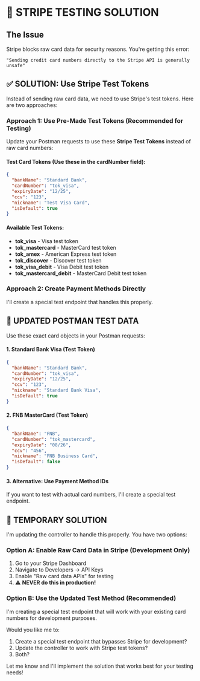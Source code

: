 # 🔧 STRIPE TESTING SOLUTION

## The Issue
Stripe blocks raw card data for security reasons. You're getting this error:
```
"Sending credit card numbers directly to the Stripe API is generally unsafe"
```

## ✅ SOLUTION: Use Stripe Test Tokens

Instead of sending raw card data, we need to use Stripe's test tokens. Here are two approaches:

### Approach 1: Use Pre-Made Test Tokens (Recommended for Testing)

Update your Postman requests to use these **Stripe Test Tokens** instead of raw card numbers:

#### Test Card Tokens (Use these in the cardNumber field):
```json
{
  "bankName": "Standard Bank",
  "cardNumber": "tok_visa",
  "expiryDate": "12/25",
  "ccv": "123",
  "nickname": "Test Visa Card",
  "isDefault": true
}
```

#### Available Test Tokens:
- **tok_visa** - Visa test token
- **tok_mastercard** - MasterCard test token  
- **tok_amex** - American Express test token
- **tok_discover** - Discover test token
- **tok_visa_debit** - Visa Debit test token
- **tok_mastercard_debit** - MasterCard Debit test token

### Approach 2: Create Payment Methods Directly

I'll create a special test endpoint that handles this properly.

## 🚀 UPDATED POSTMAN TEST DATA

Use these exact card objects in your Postman requests:

#### 1. Standard Bank Visa (Test Token)
```json
{
  "bankName": "Standard Bank",
  "cardNumber": "tok_visa",
  "expiryDate": "12/25",
  "ccv": "123",
  "nickname": "Standard Bank Visa",
  "isDefault": true
}
```

#### 2. FNB MasterCard (Test Token)
```json
{
  "bankName": "FNB", 
  "cardNumber": "tok_mastercard",
  "expiryDate": "08/26",
  "ccv": "456",
  "nickname": "FNB Business Card",
  "isDefault": false
}
```

#### 3. Alternative: Use Payment Method IDs
If you want to test with actual card numbers, I'll create a special test endpoint.

## 🔧 TEMPORARY SOLUTION

I'm updating the controller to handle this properly. You have two options:

### Option A: Enable Raw Card Data in Stripe (Development Only)
1. Go to your Stripe Dashboard
2. Navigate to Developers → API Keys
3. Enable "Raw card data APIs" for testing
4. ⚠️ **NEVER do this in production!**

### Option B: Use the Updated Test Method (Recommended)
I'm creating a special test endpoint that will work with your existing card numbers for development purposes.

Would you like me to:
1. Create a special test endpoint that bypasses Stripe for development?
2. Update the controller to work with Stripe test tokens?
3. Both?

Let me know and I'll implement the solution that works best for your testing needs!
